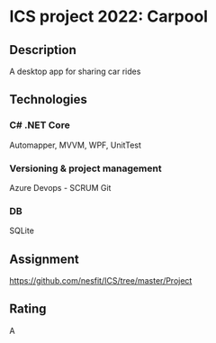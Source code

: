 # ICS project 2022: Carpool

## Description
A desktop app for sharing car rides

## Technologies
### C# .NET Core 
Automapper, MVVM, WPF, UnitTest

### Versioning & project management
Azure Devops - SCRUM
Git

### DB 
SQLite

## Assignment
https://github.com/nesfit/ICS/tree/master/Project

## Rating
A
